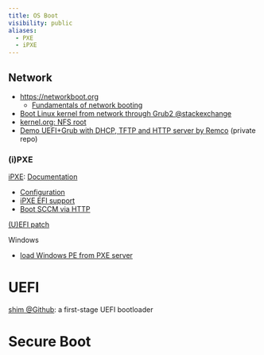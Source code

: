 ```yaml
---
title: OS Boot
visibility: public
aliases:
  - PXE
  - iPXE
---
```


## Network

- <https://networkboot.org>
    - [Fundamentals of network booting](https://networkboot.org/fundamentals/1)
- [Boot Linux kernel from network through Grub2 @stackexchange](https://unix.stackexchange.com/questions/486829/how-to-boot-linux-kernel-from-network-through-grub2-console)
- [kernel.org: NFS root](https://www.kernel.org/doc/Documentation/filesystems/nfs/nfsroot.txt)
- [Demo UEFI+Grub with DHCP, TFTP and HTTP server by Remco](https://git.lwp.rug.nl/rwouts/uefiboot) (private repo)

### (i)PXE

[iPXE](https://ipxe.org): [Documentation](https://ipxe.org/docs)

- [Configuration](https://ipxe.org/settings)
- [iPXE EFI support](https://git.lwp.rug.nl/heiko/menudo/-/wikis/iPXE-EFI-support)
- [Boot SCCM via HTTP](https://ipxe.org/howto/sccm)

[(U)EFI patch](https://github.com/wapolinar/ipxe)

Windows

- [load Windows PE from PXE server](https://learn.microsoft.com/en-us/windows/deployment/configure-a-pxe-server-to-load-windows-pe)

# UEFI

[shim @Github](https://github.com/rhboot/shim): a first-stage UEFI bootloader

# Secure Boot
